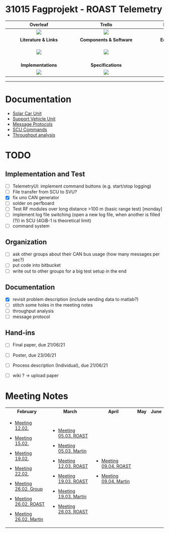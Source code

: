 # 31015 Fagprojekt - ROAST Telemetry


|<div style="width:200px">Overleaf</div>|<div style="width:200px">Trello</div>|<div style="width:200px">BitBucket</div>|<div style="width:200px">Jira</div>|
|:-:|:-:|:-:|:-:|
|[<img src="https://cdn.overleaf.com/img/ol-brand/overleaf_og_logo.png" width="50">](https://www.overleaf.com/project/602635b948e4260c4d50d582)|[<img src="https://encrypted-tbn0.gstatic.com/images?q=tbn:ANd9GcQJHNFZpUwJriI-BJL8yI4ND9OfW6uAEWvz0A&usqp=CAU" width="50">](https://trello.com/31015fagprojektelektroteknologigroup7/home)|[<img src="https://encrypted-tbn0.gstatic.com/images?q=tbn:ANd9GcTDNgciuROD6Bc5aQ3lTapXG5fSUVKS6mcZlQ&usqp=CAU" width="50">](https://bitbucket.org/dtucar/)|[<img src="https://encrypted-tbn0.gstatic.com/images?q=tbn:ANd9GcSzVSXn5Ra-QlTUKpbRqWyiRDBx1aJV0lKfwg&usqp=CAU" width="50">](https://jira.dtucar.com/secure/Dashboard.jspa)|
|**Literature & Links**|**Components & Software**|**EcoCar Wiki**|**Shopping List**|
|[<img src="https://static.thenounproject.com/png/251053-200.png" width="50">](documentation/literature.md)|[<img src="https://encrypted-tbn0.gstatic.com/images?q=tbn:ANd9GcSJIyUJLYjAW1EF-5cv5lt_mT8VVFh0rgjwmA&usqp=CAU" width="50">](documentation/components.md)|[<img src="documentation/resources/wikipedia_PNG35.png" width="50">](https://dtucar.com/wiki/index.php?title=Main_Page)|[<img src="https://image.flaticon.com/icons/png/512/263/263142.png" width="50">](documentation/shoppingList.md)
|**Implementations**|**Specifications**|**Code**||
|[<img src="https://static.thenounproject.com/png/712681-200.png" width="50">](documentation/implementations.md)|[<img src="https://image.flaticon.com/icons/png/512/1541/1541514.png" width="50">](documentation/specification.md)|[<img src="https://cdn2.iconfinder.com/data/icons/font-awesome/1792/code-512.png" width="50">](code)
---

# Documentation

- [Solar Car Unit](documentation/SolarCarUnit.md)
- [Support Vehicle Unit](documentation/supportVehicleUnit.md)
- [Message Protocols](documentation/messageProtocol.md)
- [SCU Commands](documentation/scuCommands.md)
- [Throughput analysis](documentation/throughputAnalysis.md)


# TODO

## Implementation and Test
- [ ] TelemetryUI: implement command buttons (e.g. start/stop logging)
- [ ] File transfer from SCU to SVU?
- [x] fix uno CAN generator
- [ ] solder on perfboard
- [ ] Test RF modules over long distance >100 m (basic range test) [monday]
- [ ] implement log file switching (open a new log file, when another is filled (?)) in SCU (4GiB-1 is theoretical limit)
- [ ] command system

## Organization
- [ ] ask other groups about their CAN bus usage (how many messages per sec?)
- [ ] put code into bitbucket
- [ ] write out to other groups for a big test setup in the end

## Documentation
- [x] revisit problem description (include sending data to matlab?)
- [ ] stitch some holes in the meeting notes
- [ ] throughput analysis
- [ ] message protocol

## Hand-ins
- [ ] Final paper, due 21/06/21
- [ ] Poster, due 23/06/21
- [ ] Process description (Individual), due 21/06/21
- [ ] wiki ? -> upload paper




# Meeting Notes

<table>
<tr><th style='text-align:center'>
February 
</th><th style='text-align:center'> 
March
</th><th style='text-align:center'>
April
</th><th style='text-align:center'>
May
</th><th style='text-align:center'>
June
</th></tr style='text-align:center'>
<tr><td>

- [Meeting 12.02.](documentation/meetingnotes/meeting12_02.md)

- [Meeting 15.02.](documentation/meetingnotes/meeting15_02.md)

- [Meeting 19.02.](documentation/meetingnotes/meeting19_02.md)

- [Meeting 22.02.](documentation/meetingnotes/meeting22_02.md)

- [Meeting 26.02. Group](documentation/meetingnotes/meeting26_02group.md)

- [Meeting 26.02. ROAST](documentation/meetingnotes/meeting26_02roast.md)

- [Meeting 26.02. Martin](documentation/meetingnotes/meeting26_02martin.md)

</td><td>
  
- [Meeting 05.03. ROAST](documentation/meetingnotes/meeting05_03roast.md)

- [Meeting 05.03. Martin](documentation/meetingnotes/meeting05_03martin.md)

- [Meeting 12.03. ROAST](documentation/meetingnotes/meeting12_03roast.md)

- [Meeting 19.03. ROAST](documentation/meetingnotes/meeting19_03roast.md)

- [Meeting 19.03. Martin](documentation/meetingnotes/meeting19_03martin.md)

- [Meeting 26.03. ROAST](documentation/meetingnotes/meeting26_03roast.md)

</td><td>
 
- [Meeting 09.04. ROAST](documentation/meetingnotes/meeting09_04roast.md)

- [Meeting 09.04. Martin](documentation/meetingnotes/meeting09_04martin.md)

</td><td>

</td><td>

</td></tr> </table>
